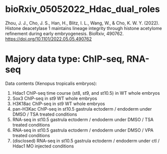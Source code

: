 # bioRxiv_05052022_Hdac_dual_roles


Zhou, J. J., Cho, J. S., Han, H., Blitz, I. L., Wang, W., & Cho, K. W. Y. (2022). Histone deacetylase 1 maintains lineage integrity through histone acetylome refinement during early embryogenesis. BioRxiv, 490762. https://doi.org/10.1101/2022.05.05.490762

# Majory data type: ChIP-seq, RNA-seq

Data contents (Xenopus tropicalis embryos):
1. Hdac1 ChIP-seq time course (st8, st9, and st10.5) in WT whole embryos
2. Sox3 ChIP-seq in st9 WT whole embryos
3. H3K18ac ChIP-seq in st9 WT whole embryos
4. pan-H3Kac ChIP-seq in st10.5 gastrula ectoderm /  endoderm under DMSO / TSA treated conditions
5. RNA-seq in st10.5 gastrula ectoderm /  endoderm under DMSO / TSA treated conditions
6. RNA-seq in st10.5 gastrula ectoderm /  endoderm under DMSO / VPA treated conditions
7. (disclosed) RNA-seq in st10.5 gastrula ectoderm /  endoderm under ctl / Hdac1 MO injected conditions



